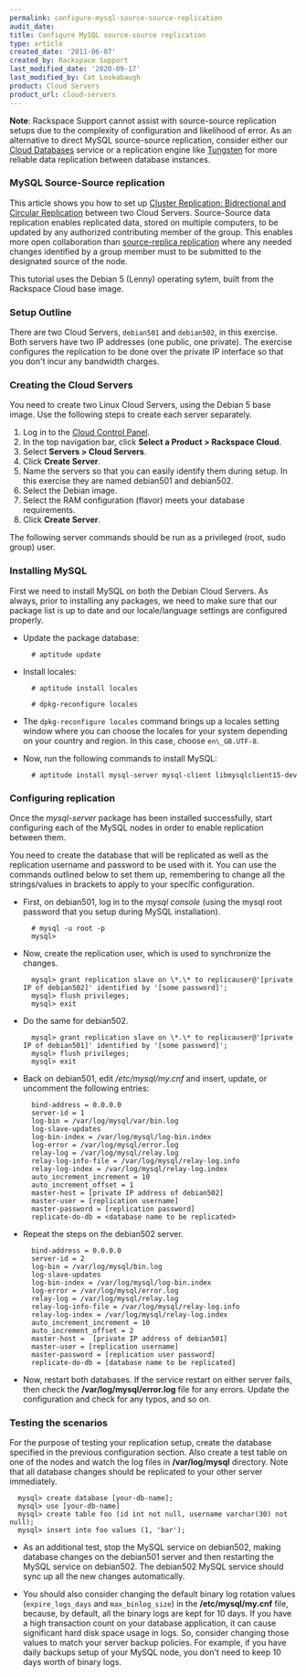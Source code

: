 ```yaml
---
permalink: configure-mysql-source-source-replication
audit_date:
title: Configure MySQL source-source replication
type: article
created_date: '2011-06-07'
created_by: Rackspace Support
last_modified_date: '2020-09-17'
last_modified_by: Cat Lookabaugh
product: Cloud Servers
product_url: cloud-servers
---
```


**Note**: Rackspace Support cannot assist with source-source replication setups
due to the complexity of configuration and likelihood of error.  As an
alternative to direct MySQL source-source replication, consider either our
[Cloud Databases](https://www.rackspace.com/cloud/databases/) service or a
replication engine like [Tungsten](https://code.google.com/p/tungsten-replicator/)
for more reliable data replication between database instances.

### MySQL Source-Source replication

This article shows you how to set up
[Cluster Replication: Bidrectional and Circular Replication](https://dev.mysql.com/doc/refman/5.6/en/mysql-cluster-replication-multi-source.html)
between two Cloud Servers. Source-Source data replication enables replicated
data, stored on multiple computers, to be updated by any authorized contributing
member of the group. This enables more open collaboration than
[source-replica replication](/support/how-to/set-up-mysql-source-replica-replication) where
any needed changes identified by a group member must to be submitted to the
designated source of the node.

This tutorial uses the Debian 5 (Lenny) operating sytem, built from the Rackspace
Cloud base image.

### Setup Outline

There are two Cloud Servers, `debian501` and `debian502`, in this exercise.
Both servers have two IP addresses (one public, one private). The exercise
configures the replication to be done over the private IP interface so that you
don't incur any bandwidth charges.

### Creating the Cloud Servers

You need to create two Linux Cloud Servers, using the Debian 5 base image. Use
the following steps to create each server separately.

1. Log in to the [Cloud Control Panel](https://login.rackspace.com).
2. In the top navigation bar, click **Select a Product > Rackspace Cloud**.
3. Select **Servers > Cloud Servers**.
4. Click **Create Server**.
5. Name the servers so that you can easily identify them during setup. In this exercise they are named debian501 and debian502.
6. Select the Debian image.
7. Select the RAM configuration (flavor) meets your database requirements.
8. Click **Create Server**.

The following server commands should be run as a privileged (root, sudo group) user.

### Installing MySQL

First we need to install MySQL on both the Debian Cloud Servers. As always,
prior to installing any packages, we need to make sure that our package list is
up to date and our locale/language settings are configured properly.

- Update the package database:

        # aptitude update

- Install locales:

        # aptitude install locales

        # dpkg-reconfigure locales

- The `dpkg-reconfigure locales` command brings up a locales setting window
where you can choose the locales for your system depending on your country and
region. In this case, choose `en\_GB.UTF-8`.

- Now, run the following commands to install MySQL:

        # aptitude install mysql-server mysql-client libmysqlclient15-dev

### Configuring replication

Once the _mysql-server_ package has been installed successfully, start
configuring each of the MySQL nodes in order to enable replication between them.

You need to create the database that will be replicated as well as the
replication username and password to be used with it. You can use the commands
outlined below to set them up, remembering to change all the strings/values in
brackets to apply to your specific configuration.

- First, on debian501, log in to the _mysql console_ (using the mysql root password that you setup during MySQL installation).

        # mysql -u root -p
        mysql>

- Now, create the replication user, which is used to synchronize the changes.

        mysql> grant replication slave on \*.\* to replicauser@'[private IP of debian502]' identified by '[some password]';
        mysql> flush privileges;
        mysql> exit

- Do the same for debian502.

        mysql> grant replication slave on \*.\* to replicauser@'[private IP of debian501]' identified by '[some password]';
        mysql> flush privileges;
        mysql> exit

- Back on debian501, edit _/etc/mysql/my.cnf_ and insert, update, or uncomment the following entries:

        bind-address = 0.0.0.0
        server-id = 1
        log-bin = /var/log/mysql/var/bin.log
        log-slave-updates
        log-bin-index = /var/log/mysql/log-bin.index
        log-error = /var/log/mysql/error.log
        relay-log = /var/log/mysql/relay.log
        relay-log-info-file = /var/log/mysql/relay-log.info
        relay-log-index = /var/log/mysql/relay-log.index
        auto_increment_increment = 10
        auto_increment_offset = 1
        master-host = [private IP address of debian502]
        master-user = [replication username]
        master-password = [replication password]
        replicate-do-db = <database name to be replicated>

- Repeat the steps on the debian502 server.

        bind-address = 0.0.0.0
        server-id = 2
        log-bin = /var/log/mysql/bin.log
        log-slave-updates
        log-bin-index = /var/log/mysql/log-bin.index
        log-error = /var/log/mysql/error.log
        relay-log = /var/log/mysql/relay.log
        relay-log-info-file = /var/log/mysql/relay-log.info
        relay-log-index = /var/log/mysql/relay-log.index
        auto_increment_increment = 10
        auto_increment_offset = 2
        master-host =  [private IP address of debian501]
        master-user = [replication username]
        master-password = [replication user password]
        replicate-do-db = [database name to be replicated]

- Now, restart both databases. If the service restart on either server fails,
then check the **/var/log/mysql/error.log** file for any errors. Update the
configuration and check for any typos, and so on.

### Testing the scenarios

For the purpose of testing your replication setup, create the database
specified in the previous configuration section.  Also create a test table on
one of the nodes and watch the log files in **/var/log/mysql** directory. Note
that all database changes should be replicated to your other server immediately.

      mysql> create database [your-db-name];
      mysql> use [your-db-name]
      mysql> create table foo (id int not null, username varchar(30) not null);
      mysql> insert into foo values (1, 'bar');

- As an additional test, stop the MySQL service on debian502, making database
changes on the debian501 server and then restarting the MySQL service on debian502.
The debian502 MySQL service should sync up all the new changes automatically.

- You should also consider changing the default binary log rotation values
(`expire_logs_days` and `max_binlog_size`) in the **/etc/mysql/my.cnf** file,
because, by default, all the binary logs are kept for 10 days. If you have a high
transaction count on your database application, it can cause significant hard
disk space usage in logs. So, consider changing those values to match your server
backup policies. For example, if you have daily backups setup of your MySQL node,
you don't need to keep 10 days worth of binary logs.
